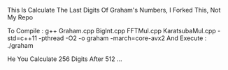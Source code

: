 This Is Calculate The Last Digits Of Graham's Numbers, I Forked This, Not My Repo

To Compile : g++ Graham.cpp BigInt.cpp FFTMul.cpp KaratsubaMul.cpp -std=c++11 -pthread -O2 -o graham -march=core-avx2
And Execute : ./graham

He You Calculate 256 Digits After 512 ...
